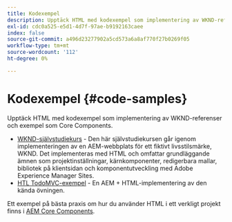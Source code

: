 ```yaml
---
title: Kodexempel
description: Upptäck HTML med kodexempel som implementering av WKND-referenser och exempel som Core Components.
exl-id: cdc0a525-e5d1-4d7f-97ae-b9192163caee
index: false
source-git-commit: a496d23277902a5cd573a6a8af770f27b0269f05
workflow-type: tm+mt
source-wordcount: '112'
ht-degree: 0%

---
```



# Kodexempel {#code-samples}

Upptäck HTML med kodexempel som implementering av WKND-referenser och exempel som Core Components.

* [WKND-självstudiekurs](https://experienceleague.adobe.com/sv/docs/experience-manager-learn/getting-started-wknd-tutorial-develop/overview) - Den här självstudiekursen går igenom implementeringen av en AEM-webbplats för ett fiktivt livsstilsmärke, WKND. Det implementeras med HTML och omfattar grundläggande ämnen som projektinställningar, kärnkomponenter, redigerbara mallar, bibliotek på klientsidan och komponentutveckling med Adobe Experience Manager Sites.
* [HTL TodoMVC-exempel](https://github.com/Adobe-Marketing-Cloud/aem-htl-sample-todomvc) - En AEM + HTML-implementering av den kända övningen.

Ett exempel på bästa praxis om hur du använder HTML i ett verkligt projekt finns i [AEM Core Components](https://experienceleague.adobe.com/sv/docs/experience-manager-core-components/using/introduction).
